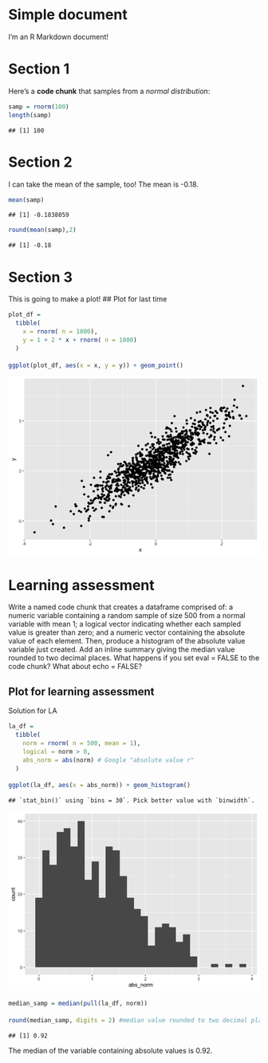 Simple document
================

I’m an R Markdown document!

# Section 1

Here’s a **code chunk** that samples from a *normal distribution*:

``` r
samp = rnorm(100)
length(samp)
```

    ## [1] 100

# Section 2

I can take the mean of the sample, too! The mean is -0.18.

``` r
mean(samp)
```

    ## [1] -0.1838059

``` r
round(mean(samp),2)
```

    ## [1] -0.18

# Section 3

This is going to make a plot! \## Plot for last time

``` r
plot_df = 
  tibble(
    x = rnorm( n = 1000),
    y = 1 + 2 * x + rnorm( n = 1000)
  )

ggplot(plot_df, aes(x = x, y = y)) + geom_point()
```

![](template_files/figure-gfm/unnamed-chunk-4-1.png)<!-- -->

# Learning assessment

Write a named code chunk that creates a dataframe comprised of: a
numeric variable containing a random sample of size 500 from a normal
variable with mean 1; a logical vector indicating whether each sampled
value is greater than zero; and a numeric vector containing the absolute
value of each element. Then, produce a histogram of the absolute value
variable just created. Add an inline summary giving the median value
rounded to two decimal places. What happens if you set eval = FALSE to
the code chunk? What about echo = FALSE?

## Plot for learning assessment

Solution for LA

``` r
la_df = 
  tibble(
    norm = rnorm( n = 500, mean = 1),
    logical = norm > 0,
    abs_norm = abs(norm) # Google "absolute value r"
  )

ggplot(la_df, aes(x = abs_norm)) + geom_histogram()
```

    ## `stat_bin()` using `bins = 30`. Pick better value with `binwidth`.

![](template_files/figure-gfm/unnamed-chunk-5-1.png)<!-- -->

``` r
median_samp = median(pull(la_df, norm))

round(median_samp, digits = 2) #median value rounded to two decimal places
```

    ## [1] 0.92

The median of the variable containing absolute values is 0.92.
